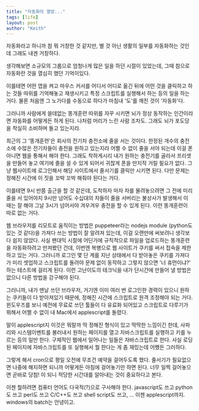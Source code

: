 ```yaml
---
title: "자동화의 열망..."
tags: [life]
layout: post
author: "Keith"
---
```


자동화라고 하니까 참 뭐 거창한 것 같지만, 별 것 아닌 생활의 일부를 자동화하는 것인데 그래도 내겐 거창하다. 

생각해보면 소규모의 그룹으로 엄청나게 많은 일을 하던 시절이 있었는데, 그때 참으로 자동화란 것을 열심히 했던 기억이있다.

이를테면 어떤 앱을 켜고 마우스 커서를 어디서 어디로 옮긴 뒤에 어떤 것을 클릭하고 하는 것들 따위를 기억해놓고 재생시키고 특정 스크립트를 실행해서 하는 등의 일을 하는 거다. 물론 처음엔 그 노가다를 수동으로 하다가 마침내 '도'를 깨친 것이 '자동화'다.

그러니까 사람에게 쓸데없는 똥개훈련 따위를 자꾸 시키면 뇌가 정상 동작하는 인간이라면 자동화를 어떻게든 하게 된다. 나처럼 머리가 느린 사람 조차도. 그래도 뇌가 포도당을 착실히 소비하며 돌고 있는지라.

최근의 그 '똥개훈련'은 회사의 전기차 충전소에 줄을 서는 것이다. 한정된 개수의 충전소에 수많은 전기차들이 충전을 원하고 있는지라 어쩔 수 없이 줄을 서야 되는데 이걸 폰 아니면 웹을 통해서 해야 한다. 그래도 착하게시리 내가 원하는 충전기를 골라서 프리셋을 만들어 놓고 여기에 졸을 설 수 있게 되어서 귀찮게 폰을 만지작 거릴 필요가 없다. 그냥 웹사이트에 로그인해서 해당 사이트에서 줄서기를 클릭만 시키면 된다. 다만 문제는 정해진 시간에 이 짓을 꼬박 꼬박 해줘야 된다는 거다.

이를테면 9시 반쯤 출근을 할 것 같은데, 도착하자 마자 차를 물려놓으려면 그 전에 미리 줄을 서 있어야지 9시만 넘어도 수십대의 차들이 줄을 서버리는 불상사가 발생해서 이 때는 잘 해야 그날 3시가 넘어서야 겨우겨우 충전을 할 수 있게 된다. 이런 똥개훈련이 따로 없는 거다.

웹 브라우저를 리모트로 움직이는 방법은 puppeteer라는 nodejs module (python도 있는 것 같다)을 가져다 쓰는 방법이 잘 알려져 있는데, 이걸 오랜만에 써보려니 생각보다 쉽지 않았다. 사실 팬대믹 시절에 어딘가에 규칙적으로 파일을 업로드하는 똥개훈련을 자동화하려고 만져봤던 건데, 이번엔 복병으로 웹 사이트가 쿠키를 써서 접속을 제한하고 있는 거다. 그러니까 로그인 몇 단 계를 지난 상태에서 다 받아놓은 쿠키를 가져다가 미리 셋업하고 스크립트를 돌려야 문제 없이 동작하고 그렇지 않으면 '너 휴먼이냐?' 하는 테스트에 걸리게 된다. 이런 고난이도의 테크닉을 내가 단시간에 만들어 낼 방법은 없으니 다른 방법을 강구해야 된다.

그러니까, 내가 맨날 쓰던 브라우저, 거기엔 이미 여러 번 로그인한 경력이 있으니 원하는 쿠키들이 다 받아져있기 때문에, 정해진 시간에 스크립트로 원격 조정해야 되는 거다. 윈도우즈를 보니 예전에 무료로 쓰던 툴들이 다 유료화 되어있고 스크립트로 다루기가 뭐해서 어쩔 수 없이 내 Mac에서 applescript를 돌렸다.

말이 applescript지 이것은 뭐랄까 딱 정해진 형식이 있고 딱딱한 느낌이긴 한데, 사파리와 시스템이벤트를 불러내서 원하는 페이지를 열고 자바스크립트를 실행하고 키를 누르는 등의 일만 한다. 구체적인 웹에서 일어나는 일들은 자바스크립트로 한다. 사실 로딩된 페이지에 자바스크립트를 또 실행해서 뭘 한다는 게 좀 재밌는데 어쨌든 그러하다.

그렇게 해서 cron으로 평일 오전에 무조건 예약을 걸어두도록 했다. 줄서기가 필요없으면 나중에 해지하면 되니까 어떻게든 아침에 걸어놓기만 하면 된다. 너무 일찍 걸어놓으면 곧바로 당첨! 이 되니 적당한 시간대를 알아내는 것이 중요하다고 본다.

이젠 뭘하려면 컴퓨터 언어도 다국적(?)으로 구사해야 한다. javascript도 쓰고 python도 쓰고 perl도 쓰고 C/C++도 쓰고 shell script도 쓰고, ... 이젠 applescript까지. windows의 batch는 안녕이고. 

